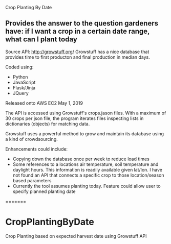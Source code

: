 Crop Planting By Date

## Provides the answer to the question gardeners have:  if I want a crop in a certain date range, what can I plant today  

Source API:  http://growstuff.org/  Growstuff has a nice database that provides time to first producton and final production in median days.  

Coded using:
 * Python
 * JavaScript
 * Flask/Jinja
 * JQuery

Released onto AWS EC2 May 1, 2019

The API is accessed using Growstuff's crops.jason files.  With a maximum of 30 crops per json file, the program iterates files inspecting lists in dictionaries (objects) for matching data.

Growstuff uses a powerful method to grow and maintain its database using a kind of crowdsourcing.

Enhancements could include:
  * Copying down the database once per week to reduce load times
  * Some references to a locations air temperature, soil temperature and daylight hours.  This information is readily available given lat/lon.  I have not found an API that connects a specific crop to those location/season based parameters
  * Currently the tool assumes planting today.  Feature could allow user to specify planned planting date



=======
# CropPlantingByDate
Crop Planting based on expected harvest date using Growstuff API
